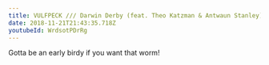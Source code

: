 ```yaml
---
title: VULFPECK /// Darwin Derby (feat. Theo Katzman & Antwaun Stanley)
date: 2018-11-21T21:43:35.718Z
youtubeId: WrdsotPDrRg
---
```

Gotta be an early birdy if you want that worm!
